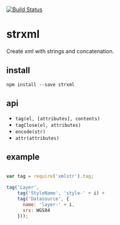 [![Build Status](https://travis-ci.org/mapbox/strxml.svg)](https://travis-ci.org/mapbox/strxml)

# strxml

Create xml with strings and concatenation.

## install

    npm install --save strxml

## api

* `tag(el, [attributes], contents)`
* `tagClose(el, attributes)`
* `encode(str)`
* `attr(attributes)`

## example

```js

var tag = require('xmlstr').tag;

tag('Layer',
    tag('StyleName', 'style-' + i) +
    tag('Datasource', {
      name: 'layer-' + i,
      srs: WGS84
    }));
```
